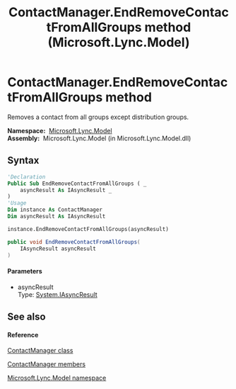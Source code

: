 ﻿---
title: ContactManager.EndRemoveContactFromAllGroups method  (Microsoft.Lync.Model)
TOCTitle: 'EndRemoveContactFromAllGroups method '
ms:assetid: M:Microsoft.Lync.Model.ContactManager.EndRemoveContactFromAllGroups(System.IAsyncResult)_DI_3_UC_OCS14MrefLyncWPF
ms:mtpsurl: https://msdn.microsoft.com/en-us/library/microsoft.lync.model.contactmanager.endremovecontactfromallgroups(v=office.15)
ms:contentKeyID: 48595295
ms.date: 07/28/2014
mtps_version: v=office.15
f1_keywords:
- Microsoft.Lync.Model.ContactManager.EndRemoveContactFromAllGroups
dev_langs:
- CSharp
- JScript
- VB
- other
---

# ContactManager.EndRemoveContactFromAllGroups method

Removes a contact from all groups except distribution groups.

**Namespace:**  [Microsoft.Lync.Model](microsoft-lync-model-namespace_2.md)  
**Assembly:**  Microsoft.Lync.Model (in Microsoft.Lync.Model.dll)

## Syntax

``` vb
'Declaration
Public Sub EndRemoveContactFromAllGroups ( _
    asyncResult As IAsyncResult _
)
'Usage
Dim instance As ContactManager
Dim asyncResult As IAsyncResult

instance.EndRemoveContactFromAllGroups(asyncResult)
```

``` csharp
public void EndRemoveContactFromAllGroups(
    IAsyncResult asyncResult
)
```

#### Parameters

  - asyncResult  
    Type: [System.IAsyncResult](http://msdn2.microsoft.com/en-us/library/ft8a6455)  

## See also

#### Reference

[ContactManager class](contactmanager-class-microsoft-lync-model_2.md)

[ContactManager members](contactmanager-members-microsoft-lync-model_2.md)

[Microsoft.Lync.Model namespace](microsoft-lync-model-namespace_2.md)

